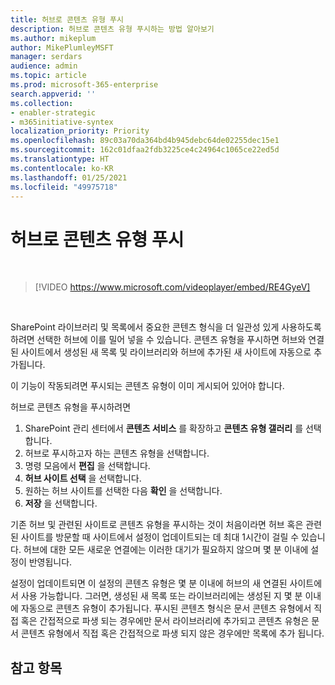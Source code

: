 ```yaml
---
title: 허브로 콘텐츠 유형 푸시
description: 허브로 콘텐츠 유형 푸시하는 방법 알아보기
ms.author: mikeplum
author: MikePlumleyMSFT
manager: serdars
audience: admin
ms.topic: article
ms.prod: microsoft-365-enterprise
search.appverid: ''
ms.collection:
- enabler-strategic
- m365initiative-syntex
localization_priority: Priority
ms.openlocfilehash: 89c03a70da364bd4b945debc64de02255dec15e1
ms.sourcegitcommit: 162c01dfaa2fdb3225ce4c24964c1065ce22ed5d
ms.translationtype: HT
ms.contentlocale: ko-KR
ms.lasthandoff: 01/25/2021
ms.locfileid: "49975718"
---
```

# <a name="push-content-types-to-a-hub"></a>허브로 콘텐츠 유형 푸시

</br>

> [!VIDEO https://www.microsoft.com/videoplayer/embed/RE4GyeV]  

</br>


SharePoint 라이브러리 및 목록에서 중요한 콘텐츠 형식을 더 일관성 있게 사용하도록 하려면 선택한 허브에 이를 밀어 넣을 수 있습니다. 콘텐츠 유형을 푸시하면 허브와 연결된 사이트에서 생성된 새 목록 및 라이브러리와 허브에 추가된 새 사이트에 자동으로 추가됩니다.

이 기능이 작동되려면 푸시되는 콘텐츠 유형이 이미 게시되어 있어야 합니다.

허브로 콘텐츠 유형을 푸시하려면

1. SharePoint 관리 센터에서 **콘텐츠 서비스** 를 확장하고 **콘텐츠 유형 갤러리** 를 선택합니다.
2. 허브로 푸시하고자 하는 콘텐츠 유형을 선택합니다.
3. 명령 모음에서 **편집** 을 선택합니다.
4. **허브 사이트 선택** 을 선택합니다.
5. 원하는 허브 사이트를 선택한 다음 **확인** 을 선택합니다.
6. **저장** 을 선택합니다.

기존 허브 및 관련된 사이트로 콘텐츠 유형을 푸시하는 것이 처음이라면 허브 혹은 관련된 사이트를 방문할 때 사이트에서 설정이 업데이트되는 데 최대 1시간이 걸릴 수 있습니다. 허브에 대한 모든 새로운 연결에는 이러한 대기가 필요하지 않으며 몇 분 이내에 설정이 반영됩니다.

설정이 업데이트되면 이 설정의 콘텐츠 유형은 몇 분 이내에 허브의 새 연결된 사이트에서 사용 가능합니다. 그러면, 생성된 새 목록 또는 라이브러리에는 생성된 지 몇 분 이내에 자동으로 콘텐츠 유형이 추가됩니다. 푸시된 콘텐츠 형식은 문서 콘텐츠 유형에서 직접 혹은 간접적으로 파생 되는 경우에만 문서 라이브러리에 추가되고 콘텐츠 유형은 문서 콘텐츠 유형에서 직접 혹은 간접적으로 파생 되지 않은 경우에만 목록에 추가 됩니다.

## <a name="see-also"></a>참고 항목
